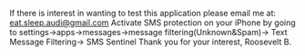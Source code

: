 If there is interest in wanting to test this application please email me at: eat.sleep.audi@gmail.com
Activate SMS protection on your iPhone by going to settings->apps->messages->message filtering(Unknown&Spam)->
Text Message Filtering-> SMS Sentinel
Thank you for your interest,
Roosevelt B.
